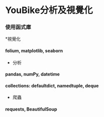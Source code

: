 # YouBike分析及視覺化
### 使用函式庫
*視覺化
####     folium, matplotlib, seaborn
* 分析
####     pandas, numPy, datetime
####     collections: defaultdict, namedtuple, deque
* 爬蟲
####     requests, BeautifulSoup
